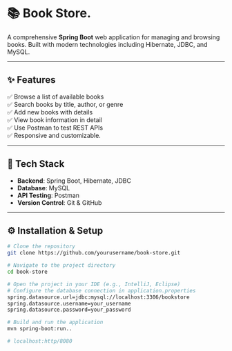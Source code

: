 
# 📚 Book Store.

A comprehensive **Spring Boot** web application for managing and browsing books. Built with modern technologies including Hibernate, JDBC, and MySQL.

---

## ✨ Features

✅ Browse a list of available books  
✅ Search books by title, author, or genre  
✅ Add new books with details  
✅ View book information in detail  
✅ Use Postman to test REST APIs  
✅ Responsive and customizable.

---

## 🚀 Tech Stack

- **Backend**: Spring Boot, Hibernate, JDBC  
- **Database**: MySQL  
- **API Testing**: Postman  
- **Version Control**: Git & GitHub  

---

## ⚙️ Installation & Setup

```bash
# Clone the repository
git clone https://github.com/yourusername/book-store.git

# Navigate to the project directory
cd book-store

# Open the project in your IDE (e.g., IntelliJ, Eclipse)
# Configure the database connection in application.properties
spring.datasource.url=jdbc:mysql://localhost:3306/bookstore
spring.datasource.username=your_username
spring.datasource.password=your_password

# Build and run the application
mvn spring-boot:run..

# localhost:http/8080
